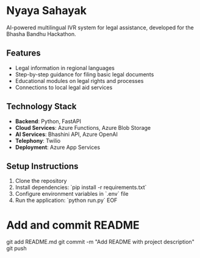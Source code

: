 # Nyaya Sahayak

AI-powered multilingual IVR system for legal assistance, developed for the Bhasha Bandhu Hackathon.

## Features

- Legal information in regional languages
- Step-by-step guidance for filing basic legal documents
- Educational modules on legal rights and processes
- Connections to local legal aid services

## Technology Stack

- **Backend**: Python, FastAPI
- **Cloud Services**: Azure Functions, Azure Blob Storage
- **AI Services**: Bhashini API, Azure OpenAI
- **Telephony**: Twilio
- **Deployment**: Azure App Services

## Setup Instructions

1. Clone the repository
2. Install dependencies: \`pip install -r requirements.txt\`
3. Configure environment variables in \`.env\` file
4. Run the application: \`python run.py\`
EOF

# Add and commit README
git add README.md
git commit -m "Add README with project description"
git push

